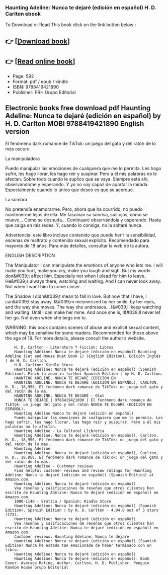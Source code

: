 ### Haunting Adeline: Nunca te dejaré (edición en español) H. D. Carlton ebook

To Download or Read This book click on the link button below :

## 👉  [**[Download book](http://get-pdfs.com/download.php?group=book&from=github.com&id=676207&lnk=1064 "Download book")**]

## 👉  [**[Read online book](http://get-pdfs.com/download.php?group=book&from=github.com&id=676207&lnk=1064 "Read online book")**]


* Page: 592
* Format: pdf / epub / kindle
* ISBN: 9788419421890
* Publisher: PRH Grupo Editorial



## Electronic books free download pdf Haunting Adeline: Nunca te dejaré (edición en español) by H. D. Carlton MOBI 9788419421890 English version



El fenómeno dark romance de TikTok: un juego del gato y del ratón de lo más oscuro

 La manipuladora

Puedo manipular las emociones de cualquiera que me lo permita.
 Les hago sufrir, les hago llorar, les hago reír y suspirar.
 Pero a él mis palabras no le afectan. Sobre todo cuando le suplico que se vaya.
 Siempre está ahí, observándome y esperando.
 Y yo no soy capaz de apartar la mirada.
 Especialmente cuando lo único que deseo es que se acerque.

La sombra

 No pretendía enamorarme.
 Pero, ahora que ha ocurrido, no puedo mantenerme lejos de ella.
 Me fascinan su sonrisa, sus ojos, cómo se mueve…
 Cómo se desnuda...
 Continuaré observándola y esperando. Hasta que caiga en mis redes.
 Y, cuando lo consiga, no la soltaré nunca.

Advertencia: este libro incluye contenido que puede herir la sensibilidad, escenas de maltrato y contenido sexual explícito. Recomendado para mayores de 18 años. Para más detalles, consultar la web de la autora.

ENGLISH DESCRIPTION

The Manipulator
 I can manipulate the emotions of anyone who lets me.
 I will make you hurt, make you cry, make you laugh and sigh.
 But my words don&amp;#039;t affect him. Especially not when I plead for him to leave.
 He&amp;#039;s always there, watching and waiting.
 And I can never look away.
 Not when I want him to come closer.

The Shadow
 I didn&amp;#039;t mean to fall in love.
 But now that I have, I can&amp;#039;t stay away.
 I&amp;#039;m mesmerized by her smile, by her eyes, and the way she moves.
 The way she undresses...
 I&amp;#039;ll keep watching and waiting. Until I can make her mine.
 And once she is, I&amp;#039;ll never let her go.
 Not even when she begs me to.

WARNING: this book contains scenes of abuse and explicit sexual content, which may be sensitive for some readers. Recommended for those above the age of 18. For more details, please consult the author’s website.


        H. D. Carlton - Literatura Y Ficción: Libros
        Haunting Adeline: Nunca te dejaré (edición en español) Haunting Adeline (Cat and Mouse Duet Book 1) (English Edition). Edición Inglés | de H. D. Carlton.
        H.D. Carlton: Kindle Store
        Haunting Adeline: Nunca te dejaré (edición en español) (Spanish Edition). Pinch to zoom-in further Spanish Edition | by H. D. Carlton.
        HAUNTING ADELINE. NUNCA TE DEJARÉ (EDICIÓN EN
        HAUNTING ADELINE. NUNCA TE DEJARÉ (EDICIÓN EN ESPAÑOL), CARLTON, H. D., 18,95€. El fenómeno dark romance de TikTok: un juego del gato y del ratón de lo má.
        HAUNTING ADELINE. NUNCA TE DEJARÉ - Olot
        NUNCA TE DEJARÉ | 9788419421890 | El fenómeno dark romance de TikTok: un juego del gato y del ratón NUNCA TE DEJARÉ (EDICIÓN EN ESPAÑOL).
        Haunting Adeline Nunca te dejaré (edición en español)
        Puedo manipular las emociones de cualquiera que me lo permita. Les hago sufrir, les hago llorar, les hago reír y suspirar. Pero a él mis palabras no le afectan.
        Haunting Adeline - La Cultural Llibreria
        Haunting Adeline. Nunca te dejaré (edición en español), Carlton, H. D., 18,95€. El fenómeno dark romance de TikTok: un juego del gato y del ratón de lo más.
        Haunting Adeline
        Haunting Adeline. Nunca te dejaré (edición en español), Carlton, H. D., 18,95€. El fenómeno dark romance de TikTok: un juego del gato y del ratón de lo más.
        Haunting Adeline - Customer reviews
        Find helpful customer reviews and review ratings for Haunting Adeline: Nunca te dejaré (edición en español) (Spanish Edition) at Amazon.com.
        Haunting Adeline: Nunca te dejaré (edición en español)
        Vea reseñas y calificaciones de reseñas que otros clientes han escrito de Haunting Adeline: Nunca te dejaré (edición en español) en Amazon.com.
        1000-1140 - Erótica / Spanish: Kindle Store
        Haunting Adeline: Nunca te dejaré (edición en español) (Spanish Edition). Spanish Edition | by H. D. Carlton · 4.04.0 out of 5 stars (173).
        Haunting Adeline: Nunca te dejaré (edición en español)
        Vea reseñas y calificaciones de reseñas que otros clientes han escrito de Haunting Adeline: Nunca te dejaré (edición en español) en Amazon.com.
        Customer reviews: Haunting Adeline: Nunca te dejaré
        Haunting Adeline: Nunca te dejaré (edición en español) (Spanish Edition) Nunca he estado tan emocionada de haber terminado con un libro.
        Haunting Adeline: Nunca te dejaré (edición en español)
        Haunting Adeline: Nunca te dejaré (edición en español). Book Cover. Average Rating. Author. Carlton, H. D. Publisher. Penguin Random House Grupo Editorial 
    




